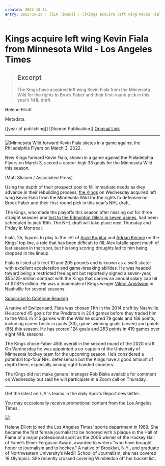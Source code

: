 ```yaml
---
created: 2022-10-11
entry: 2022-06-29 | [[LA Times]] | [[Kings acquire left wing Kevin Fiala from Minnesota Wild - Los Angeles Times]](https://www.latimes.com/sports/hockey/story/2022-06-29/kings-acquire-left-wing-kevin-fiala-from-minnesota-wild)
---
```


# Kings acquire left wing Kevin Fiala from Minnesota Wild - Los Angeles Times

> ## Excerpt
> The Kings have acquired left wing Kevin Fiala from the Minnesota Wild for the rights to Brock Faber and their first-round pick in this year’s NHL draft.

Helene Elliott

Metadata: 

[[year of publishing]]
[[Source Publication]]
[Original Link](https://www.latimes.com/sports/hockey/story/2022-06-29/kings-acquire-left-wing-kevin-fiala-from-minnesota-wild)

---
 ![Minnesota Wild forward Kevin Fiala skates in a game against the Philadelphia Flyers on March 3, 2022.](https://ca-times.brightspotcdn.com/dims4/default/8a2a5ff/2147483647/strip/true/crop/3344x2275+317+80/resize/1200x817!/quality/80/?url=https%3A%2F%2Fcalifornia-times-brightspot.s3.amazonaws.com%2F13%2Fc7%2Ff186afa040e0a2d1cc91534d2372%2Fwild-kings-trade-hockey-61744.jpg)

New Kings forward Kevin Fiala, shown in a game against the Philadelphia Flyers on March 3, scored a career-high 33 goals for the Minnesota Wild this season.

(Matt Slocum / Associated Press)

Using the depth of their prospect pool to fill immediate needs as they advance in their rebuilding process, [the Kings](https://www.latimes.com/sports/hockey/story/2022-06-16/kings-stanley-cup-finalists-avalanche-lightning) on Wednesday acquired left wing Kevin Fiala from the Minnesota Wild for the rights to defenseman Brock Faber and their first-round pick in this year’s NHL draft.

The Kings, who made the playoffs this season after missing out for three straight seasons and [lost to the Edmonton Oilers in seven games](https://www.latimes.com/sports/hockey/story/2022-05-14/kings-season-ends-game-7-loss-edmonton-oilers-nhl-playoffs), had been scheduled to pick 19th. The NHL draft will take place next Thursday and Friday in Montreal.

Fiala, 25, figures to play to the left of [Anze Kopitar](https://www.latimes.com/sports/hockey/story/2021-05-06/column-1-000-point-milestone-reaffirms-kopitar-as-one-of-l-a-s-most-accomplished-athletes) and [Adrian Kempe](https://www.latimes.com/sports/hockey/story/2022-05-10/column-kings-oilers-learning-path-to-stanley-cup-isnt-always-smooth) on the Kings’ top line, a role that has been difficult to fill. Alex Iafallo spent much of last season in that spot, but his long scoring droughts led to him being dropped in the lineup.

Fiala is listed at 5 feet 10 and 205 pounds and is known as a swift skater with excellent acceleration and game-breaking abilities. He was headed toward being a restricted free agent but reportedly signed a seven-year, $55.125-million contract with the Kings that carries an annual salary cap hit of $7.875 million. He was a teammate of Kings winger [Viktor Arvidsson](https://www.latimes.com/sports/hockey/story/2022-03-04/viktor-arvidsson-kings-blue-jackets-overtime-nhl) in Nashville for several seasons.

[Subscribe to Continue Reading](https://edge.platform.latimes.com/v1/destination/1?int_source=marketing_content&int_medium=MD&int_campaign=LAFA22&int_id=3437&returnUrl=https%3A%2F%2Fwww.latimes.com%2Fsports%2Fhockey%2Fstory%2F2022-06-29%2Fkings-acquire-left-wing-kevin-fiala-from-minnesota-wild&content_id=00000181-b134-dc75-a1fd-b9f5e2230000&int_content=fallback_paywall)

A native of Switzerland, Fiala was chosen 11th in the 2014 draft by Nashville. He scored 45 goals for the Predators in 204 games before they traded him to the Wild. In 215 games with the Wild he scored 79 goals and 186 points, including career bests in goals (33), game-winning goals (seven) and points (85) this season. He has scored 124 goals and 283 points in 419 games over eight NHL seasons.

The Kings chose Faber 45th overall in the second round of the 2020 draft. On Wednesday he was appointed a co-captain of the University of Minnesota hockey team for the upcoming season. He’s considered a potential top-four NHL defenseman but the Kings have a good amount of depth there, especially among right-handed shooters.

The Kings did not make general manager Rob Blake available for comment on Wednesday but said he will participate in a Zoom call on Thursday.

___

Get the latest on L.A.'s teams in the daily Sports Report newsletter.

You may occasionally receive promotional content from the Los Angeles Times.

[![](https://ca-times.brightspotcdn.com/dims4/default/7a5578f/2147483647/strip/true/crop/1125x1125+438+0/resize/100x100!/quality/80/?url=https%3A%2F%2Fcalifornia-times-brightspot.s3.amazonaws.com%2Fba%2F21%2F8771bf6c69fecba403ad486e1659%2Fimg-5d1bb3e6-turbine-la-xard34z494df-20190702)](https://www.latimes.com/people/helene-elliott)

Helene Elliott joined the Los Angeles Times’ sports department in 1989. She became the first female journalist to be honored with a plaque in the Hall of Fame of a major professional sport as the 2005 winner of the Hockey Hall of Fame’s Elmer Ferguson Award, awarded to writers “who have brought honor to journalism and to hockey.” A native of Brooklyn, N.Y., and graduate of Northwestern University’s Medill School of Journalism, she has covered 18 Olympics. She recently crossed covering Wimbledon off her bucket list.
